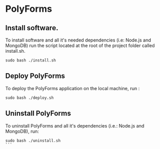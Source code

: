 # PolyForms

## Install software.
To install software and all it's needed dependencies (i.e: Node.js and MongoDB)
run the script located at the root of the project folder called install.sh.

```
sudo bash ./install.sh
```

## Deploy PolyForms
To deploy the PolyForms application on the local machine, run : 

```
sudo bash ./deploy.sh
```

## Uninstall PolyForms
To uninstall PolyForms and all it's dependencies (i.e.: Node.js and MongoDB), run:

````
sudo bash ./uninstall.sh
```
